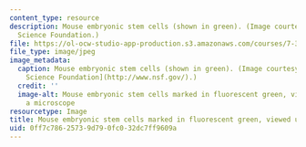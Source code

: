 ```yaml
---
content_type: resource
description: Mouse embryonic stem cells (shown in green). (Image courtesy of the National
  Science Foundation.)
file: https://ol-ocw-studio-app-production.s3.amazonaws.com/courses/7-349-stem-cells-a-cure-or-disease-spring-2011/0ff7c78625739d790fc032dc7ff9609a_7-349s11-th.jpg
file_type: image/jpeg
image_metadata:
  caption: Mouse embryonic stem cells (shown in green). (Image courtesy of the [National
    Science Foundation](http://www.nsf.gov/).)
  credit: ''
  image-alt: Mouse embryonic stem cells marked in fluorescent green, viewed under
    a microscope
resourcetype: Image
title: Mouse embryonic stem cells marked in fluorescent green, viewed under a microscope
uid: 0ff7c786-2573-9d79-0fc0-32dc7ff9609a
---
```

